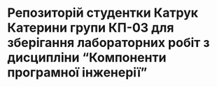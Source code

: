 # Репозиторій студентки Катрук Катерини групи КП-03 для зберігання лабораторних робіт з дисципліни “Компоненти програмної інженерії”
